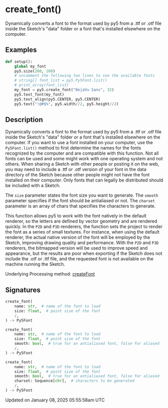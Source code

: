 # create_font()

Dynamically converts a font to the format used by py5 from a .ttf or .otf file inside the Sketch's "data" folder or a font that's installed elsewhere on the computer.

## Examples

<div class="example-table">

<div class="example-row"><div class="example-cell-image">

</div><div class="example-cell-code">

```python
def setup():
    global my_font
    py5.size(200, 200)
    # uncomment the following two lines to see the available fonts
    # string[] font_list = py5.Py5Font.list()
    # print_array(font_list)
    my_font = py5.create_font("DejaVu Sans", 32)
    py5.text_font(my_font)
    py5.text_align(py5.CENTER, py5.CENTER)
    py5.text("!@#$%", py5.width//2, py5.height//2)
```

</div></div>

</div>

## Description

Dynamically converts a font to the format used by py5 from a .ttf or .otf file inside the Sketch's "data" folder or a font that's installed elsewhere on the computer. If you want to use a font installed on your computer, use the `Py5Font.list()` method to first determine the names for the fonts recognized by the computer and are compatible with this function. Not all fonts can be used and some might work with one operating system and not others. When sharing a Sketch with other people or posting it on the web, you may need to include a .ttf or .otf version of your font in the data directory of the Sketch because other people might not have the font installed on their computer. Only fonts that can legally be distributed should be included with a Sketch.

The `size` parameter states the font size you want to generate. The `smooth` parameter specifies if the font should be antialiased or not. The `charset` parameter is an array of chars that specifies the characters to generate.

This function allows py5 to work with the font natively in the default renderer, so the letters are defined by vector geometry and are rendered quickly. In the `P2D` and `P3D` renderers, the function sets the project to render the font as a series of small textures. For instance, when using the default renderer, the actual native version of the font will be employed by the Sketch, improving drawing quality and performance. With the `P2D` and `P3D` renderers, the bitmapped version will be used to improve speed and appearance, but the results are poor when exporting if the Sketch does not include the .otf or .ttf file, and the requested font is not available on the machine running the Sketch.

Underlying Processing method: [createFont](https://processing.org/reference/createFont_.html)

## Signatures

```python
create_font(
    name: str,  # name of the font to load
    size: float,  # point size of the font
    /,
) -> Py5Font

create_font(
    name: str,  # name of the font to load
    size: float,  # point size of the font
    smooth: bool,  # true for an antialiased font, false for aliased
    /,
) -> Py5Font

create_font(
    name: str,  # name of the font to load
    size: float,  # point size of the font
    smooth: bool,  # true for an antialiased font, false for aliased
    charset: Sequence[chr],  # characters to be generated
    /,
) -> Py5Font
```

Updated on January 08, 2025 05:55:58am UTC
